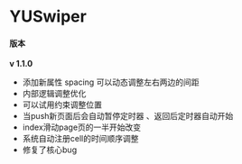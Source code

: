 # YUSwiper

#### 版本

**v 1.1.0**
- 添加新属性 spacing 可以动态调整左右两边的间距
- 内部逻辑调整优化
- 可以试用约束调整位置
- 当push新页面后会自动暂停定时器 、返回后定时器自动开始
- index滑动page页的一半开始改变
- 系统自动注册cell的时间顺序调整
- 修复了核心bug
